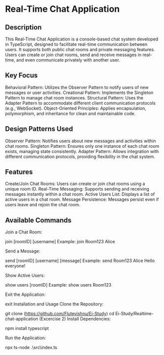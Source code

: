 # Real-Time Chat Application
## Description
This Real-Time Chat Application is a console-based chat system developed in TypeScript, designed to facilitate real-time communication between users. It supports both public chat rooms and private messaging features. Users can create or join chat rooms, send and receive messages in real-time, and even communicate privately with another user.

## Key Focus
Behavioral Pattern: Utilizes the Observer Pattern to notify users of new messages or user activities.
Creational Pattern: Implements the Singleton Pattern to manage chat room instances.
Structural Pattern: Uses the Adapter Pattern to accommodate different client communication protocols (e.g., WebSocket).
Object-Oriented Principles: Applies encapsulation, polymorphism, and inheritance for clean and maintainable code.
## Design Patterns Used
Observer Pattern: Notifies users about new messages and activities within chat rooms.
Singleton Pattern: Ensures only one instance of each chat room exists, managing state consistently.
Adapter Pattern: Allows integration with different communication protocols, providing flexibility in the chat system.
## Features
Create/Join Chat Rooms: Users can create or join chat rooms using a unique room ID.
Real-Time Messaging: Supports sending and receiving messages instantly within a chat room.
Active Users List: Displays a list of active users in a chat room.
Message Persistence: Messages persist even if users leave and rejoin the chat room.
## Available Commands
Join a Chat Room:

join [roomID] [username]
Example: join Room123 Alice

Send a Message:

send [roomID] [username] [message]
Example: send Room123 Alice Hello everyone!

Show Active Users:

show users [roomID]
Example: show users Room123

Exit the Application:

exit
Installation and Usage
Clone the Repository:

git clone (https://github.com/Flutevishnu/Ei-Study)
cd Ei-Study/Realtime-chat-application (Excercise 2)
Install Dependencies:

npm install typescript

Run the Application:

npx ts-node .\src\index.ts